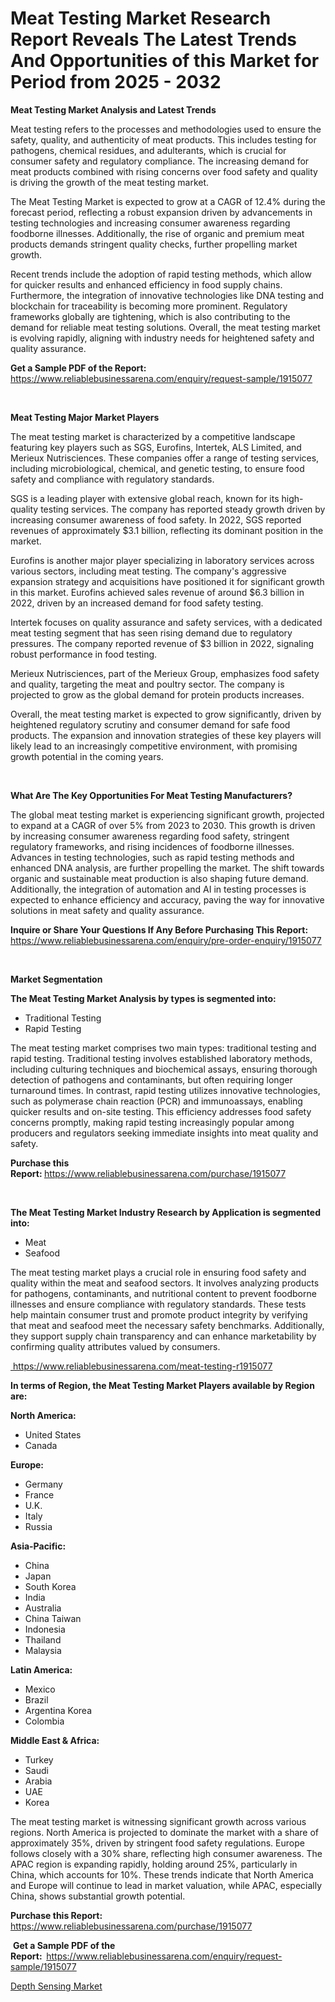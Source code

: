 <p><h1>Meat Testing Market Research Report Reveals The Latest Trends And Opportunities of this Market for Period from 2025 - 2032</h1></p><p><strong>Meat Testing Market Analysis and Latest Trends</strong></p>
<p><p>Meat testing refers to the processes and methodologies used to ensure the safety, quality, and authenticity of meat products. This includes testing for pathogens, chemical residues, and adulterants, which is crucial for consumer safety and regulatory compliance. The increasing demand for meat products combined with rising concerns over food safety and quality is driving the growth of the meat testing market.</p><p>The Meat Testing Market is expected to grow at a CAGR of 12.4% during the forecast period, reflecting a robust expansion driven by advancements in testing technologies and increasing consumer awareness regarding foodborne illnesses. Additionally, the rise of organic and premium meat products demands stringent quality checks, further propelling market growth. </p><p>Recent trends include the adoption of rapid testing methods, which allow for quicker results and enhanced efficiency in food supply chains. Furthermore, the integration of innovative technologies like DNA testing and blockchain for traceability is becoming more prominent. Regulatory frameworks globally are tightening, which is also contributing to the demand for reliable meat testing solutions. Overall, the meat testing market is evolving rapidly, aligning with industry needs for heightened safety and quality assurance.</p></p>
<p><strong>Get a Sample PDF of the Report:&nbsp;</strong> <a href="https://www.reliablebusinessarena.com/enquiry/request-sample/1915077?utm_campaign=2187&utm_medium=2&utm_source=Github&utm_content=ia&utm_term=10032025&utm_id=meat-testing">https://www.reliablebusinessarena.com/enquiry/request-sample/1915077</a></p>
<p>&nbsp;</p>
<p><strong>Meat Testing Major Market Players</strong></p>
<p><p>The meat testing market is characterized by a competitive landscape featuring key players such as SGS, Eurofins, Intertek, ALS Limited, and Merieux Nutrisciences. These companies offer a range of testing services, including microbiological, chemical, and genetic testing, to ensure food safety and compliance with regulatory standards.</p><p>SGS is a leading player with extensive global reach, known for its high-quality testing services. The company has reported steady growth driven by increasing consumer awareness of food safety. In 2022, SGS reported revenues of approximately $3.1 billion, reflecting its dominant position in the market.</p><p>Eurofins is another major player specializing in laboratory services across various sectors, including meat testing. The company's aggressive expansion strategy and acquisitions have positioned it for significant growth in this market. Eurofins achieved sales revenue of around $6.3 billion in 2022, driven by an increased demand for food safety testing.</p><p>Intertek focuses on quality assurance and safety services, with a dedicated meat testing segment that has seen rising demand due to regulatory pressures. The company reported revenue of $3 billion in 2022, signaling robust performance in food testing.</p><p>Merieux Nutrisciences, part of the Merieux Group, emphasizes food safety and quality, targeting the meat and poultry sector. The company is projected to grow as the global demand for protein products increases.</p><p>Overall, the meat testing market is expected to grow significantly, driven by heightened regulatory scrutiny and consumer demand for safe food products. The expansion and innovation strategies of these key players will likely lead to an increasingly competitive environment, with promising growth potential in the coming years.</p></p>
<p>&nbsp;</p>
<p><strong>What Are The Key Opportunities For Meat Testing Manufacturers?</strong></p>
<p><p>The global meat testing market is experiencing significant growth, projected to expand at a CAGR of over 5% from 2023 to 2030. This growth is driven by increasing consumer awareness regarding food safety, stringent regulatory frameworks, and rising incidences of foodborne illnesses. Advances in testing technologies, such as rapid testing methods and enhanced DNA analysis, are further propelling the market. The shift towards organic and sustainable meat production is also shaping future demand. Additionally, the integration of automation and AI in testing processes is expected to enhance efficiency and accuracy, paving the way for innovative solutions in meat safety and quality assurance.</p></p>
<p><strong>Inquire or Share Your Questions If Any Before Purchasing This Report:</strong> <a href="https://www.reliablebusinessarena.com/enquiry/pre-order-enquiry/1915077?utm_campaign=2187&utm_medium=2&utm_source=Github&utm_content=ia&utm_term=10032025&utm_id=meat-testing">https://www.reliablebusinessarena.com/enquiry/pre-order-enquiry/1915077</a></p>
<p>&nbsp;</p>
<p><strong>Market Segmentation</strong></p>
<p><strong>The Meat Testing Market Analysis by types is segmented into:</strong></p>
<p><ul><li>Traditional Testing</li><li>Rapid Testing</li></ul></p>
<p><p>The meat testing market comprises two main types: traditional testing and rapid testing. Traditional testing involves established laboratory methods, including culturing techniques and biochemical assays, ensuring thorough detection of pathogens and contaminants, but often requiring longer turnaround times. In contrast, rapid testing utilizes innovative technologies, such as polymerase chain reaction (PCR) and immunoassays, enabling quicker results and on-site testing. This efficiency addresses food safety concerns promptly, making rapid testing increasingly popular among producers and regulators seeking immediate insights into meat quality and safety.</p></p>
<p><strong>Purchase this Report:&nbsp;</strong><a href="https://www.reliablebusinessarena.com/purchase/1915077?utm_campaign=2187&utm_medium=2&utm_source=Github&utm_content=ia&utm_term=10032025&utm_id=meat-testing">https://www.reliablebusinessarena.com/purchase/1915077</a></p>
<p>&nbsp;</p>
<p><strong>The Meat Testing Market Industry Research by Application is segmented into:</strong></p>
<p><ul><li>Meat</li><li>Seafood</li></ul></p>
<p><p>The meat testing market plays a crucial role in ensuring food safety and quality within the meat and seafood sectors. It involves analyzing products for pathogens, contaminants, and nutritional content to prevent foodborne illnesses and ensure compliance with regulatory standards. These tests help maintain consumer trust and promote product integrity by verifying that meat and seafood meet the necessary safety benchmarks. Additionally, they support supply chain transparency and can enhance marketability by confirming quality attributes valued by consumers.</p></p>
<p><a href="https://www.reliablebusinessarena.com/meat-testing-r1915077?utm_campaign=2187&utm_medium=2&utm_source=Github&utm_content=ia&utm_term=10032025&utm_id=meat-testing">&nbsp;https://www.reliablebusinessarena.com/meat-testing-r1915077</a></p>
<p><strong>In terms of Region, the Meat Testing Market Players available by Region are:</strong></p>
<p>
    <p> <strong> North America: </strong>
        <ul>
            <li>United States</li>
            <li>Canada</li>
        </ul>
        </p> 
    <p> <strong> Europe: </strong>
        <ul>
            <li>Germany</li>
            <li>France</li>
            <li>U.K.</li>
            <li>Italy</li>
            <li>Russia</li>
        </ul>
        </p> 
    <p> <strong> Asia-Pacific: </strong>
        <ul>
            <li>China</li>
            <li>Japan</li>
            <li>South Korea</li>
            <li>India</li>
            <li>Australia</li>
            <li>China Taiwan</li>
            <li>Indonesia</li>
            <li>Thailand</li>
            <li>Malaysia</li>
        </ul>
        </p> 
    <p> <strong> Latin America: </strong>
        <ul>
            <li>Mexico</li>
            <li>Brazil</li>
            <li>Argentina Korea</li>
            <li>Colombia</li>
        </ul>
        </p> 
    <p> <strong> Middle East & Africa: </strong>
        <ul>
            <li>Turkey</li>
            <li>Saudi</li>
            <li>Arabia</li>
            <li>UAE</li>
            <li>Korea</li>
        </ul>
    </p>
    </p>
<p><p>The meat testing market is witnessing significant growth across various regions. North America is projected to dominate the market with a share of approximately 35%, driven by stringent food safety regulations. Europe follows closely with a 30% share, reflecting high consumer awareness. The APAC region is expanding rapidly, holding around 25%, particularly in China, which accounts for 10%. These trends indicate that North America and Europe will continue to lead in market valuation, while APAC, especially China, shows substantial growth potential.</p></p>
<p><strong>Purchase this Report: </strong><a href="https://www.reliablebusinessarena.com/purchase/1915077?utm_campaign=2187&utm_medium=2&utm_source=Github&utm_content=ia&utm_term=10032025&utm_id=meat-testing">https://www.reliablebusinessarena.com/purchase/1915077</a></p>
<p>&nbsp;<strong>Get a Sample PDF of the Report:&nbsp;&nbsp;</strong><a href="https://www.reliablebusinessarena.com/enquiry/request-sample/1915077?utm_campaign=2187&utm_medium=2&utm_source=Github&utm_content=ia&utm_term=10032025&utm_id=meat-testing">https://www.reliablebusinessarena.com/enquiry/request-sample/1915077</a></p>
<p><strong></strong></p>
<p><p><a href="https://github.com/mauripalmi/Market-Research-Report-List-6/blob/main/depth-sensing-market.md?utm_campaign=2187&utm_medium=2&utm_source=Github&utm_content=ia&utm_term=10032025&utm_id=meat-testing">Depth Sensing Market</a></p></p>